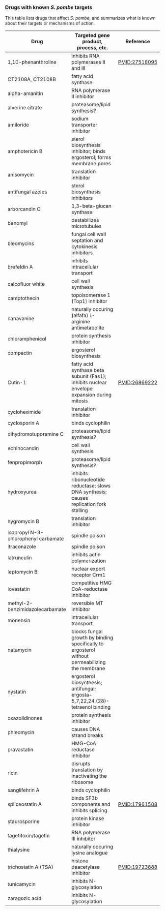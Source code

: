 ### Drugs with known *S. pombe* targets

This table lists drugs that affect *S. pombe*, and summarizes what is
known about their targets or mechanisms of action.


Drug | Targeted gene product, process, etc. | Reference
-----|--------------------------------------|----------
1,10-phenanthroline | inhibits RNA polymerases II and III | [PMID:27518095](https://www.ncbi.nlm.nih.gov/pubmed/?term=27518095) 
CT2108A, CT2108B | fatty acid synthase |  
alpha-amanitin | RNA polymerase II inhibitor |  
alverine citrate | proteasome/lipid synthesis? |  
amiloride | sodium transporter inhibitor |  
amphotericin B | sterol biosynthesis inhibitor; binds ergosterol; forms membrane pores |  
anisomycin | translation inhibitor |  
antifungal azoles | sterol biosynthesis inhibitors |  
arborcandin C | 1,3-beta-glucan synthase |  
benomyl | destabilizes microtubules |  
bleomycins | fungal cell wall septation and cytokinesis inhibitors |  
brefeldin A | inhibits intracellular transport |  
calcofluor white | cell wall synthesis |  
camptothecin | topoisomerase 1 (Top1) inhibitor |  
canavanine | naturally occuring (alfafa) L-arginine antimetabolite |  
chloramphenicol | protein synthesis inhibitor |  
compactin | ergosterol biosynthesis |  
Cutin-1 | fatty acid synthase beta subunit (Fas1); inhibits nuclear envelope expansion during mitosis | [PMID:26869222](http://www.ncbi.nlm.nih.gov/pubmed/?term=26869222) 
cycloheximide | translation inhibitor |  
cyclosporin A | binds cyclophilin |  
dihydromotuporamine C | proteasome/lipid synthesis? |  
echinocandin | cell wall synthesis |  
fenpropimorph | proteasome/lipid synthesis? |  
hydroxyurea | inhibits ribonucleotide reductase; slows DNA synthesis; causes replication fork stalling |  
hygromycin B | translation inhibitor |  
isopropyl N-3-chlorophenyl carbamate | spindle poison |  
itraconazole | spindle poison |  
latrunculin | inhibits actin polymerization |  
leptomycin B | nuclear export receptor Crm1 |  
lovastatin | competitive HMG CoA-reductase inhibitor |  
methyl-2-benzimidazolecarbamate | reversible MT inhibitor |  
monensin | intracellular transport |  
natamycin | blocks fungal growth by binding specifically to ergosterol without permeabilizing the membrane |  
nystatin | ergosterol biosynthesis; antifungal; ergosta-5,7,22,24,(28)-tetraenol binding |  
oxazolidinones | protein synthesis inhibitor |  
phleomycin | causes DNA strand breaks |  
pravastatin | HMG-CoA reductase inhibitor |  
ricin | disrupts translation by inactivating the ribosome |  
sanglifehrin A | binds cyclophilin |  
spliceostatin A | binds SF3b components and inhibits splicing | [PMID:17961508](http://www.ncbi.nlm.nih.gov/pubmed/?term=17961508) 
staurosporine | protein kinase inhibitor |  
tagetitoxin/tagetin | RNA polymerase III inhibitor |  
thialysine | naturally occuring lysine analogue |  
trichostatin A (TSA) | histone deacetylase inhibitor | [PMID:19723888](http://www.ncbi.nlm.nih.gov/pubmed/?term=19723888) 
tunicamycin | inhibits N-glycosylation |  
zaragozic acid | inhibits N-glycosylation |  
